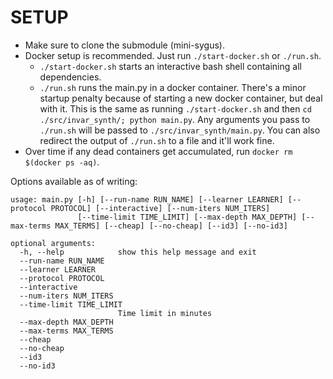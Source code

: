# SETUP

- Make sure to clone the submodule (mini-sygus).
- Docker setup is recommended. Just run `./start-docker.sh` or `./run.sh`.
    - `./start-docker.sh` starts an interactive bash shell containing all dependencies.
    - `./run.sh` runs the main.py in a docker container. There's a minor startup penalty because of starting a new docker container, but deal with it. This is the same as running `./start-docker.sh` and then `cd ./src/invar_synth/; python main.py`. Any arguments you pass to `./run.sh` will be passed to `./src/invar_synth/main.py`. You can also redirect the output of `./run.sh` to a file and it'll work fine.
- Over time if any dead containers get accumulated, run `docker rm $(docker ps -aq)`.

Options available as of writing:
```
usage: main.py [-h] [--run-name RUN_NAME] [--learner LEARNER] [--protocol PROTOCOL] [--interactive] [--num-iters NUM_ITERS]
               [--time-limit TIME_LIMIT] [--max-depth MAX_DEPTH] [--max-terms MAX_TERMS] [--cheap] [--no-cheap] [--id3] [--no-id3]

optional arguments:
  -h, --help            show this help message and exit
  --run-name RUN_NAME
  --learner LEARNER
  --protocol PROTOCOL
  --interactive
  --num-iters NUM_ITERS
  --time-limit TIME_LIMIT
                        Time limit in minutes
  --max-depth MAX_DEPTH
  --max-terms MAX_TERMS
  --cheap
  --no-cheap
  --id3
  --no-id3
```